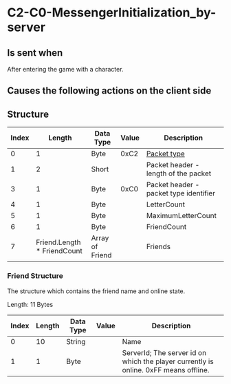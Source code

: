 # C2-C0-MessengerInitialization_by-server

## Is sent when

After entering the game with a character.

## Causes the following actions on the client side



## Structure

| Index | Length | Data Type | Value | Description |
|-------|--------|-----------|-------|-------------|
| 0 | 1 |   Byte   | 0xC2  | [Packet type](PacketTypes.md) |
| 1 | 2 |    Short   |      | Packet header - length of the packet |
| 3 | 1 |    Byte   | 0xC0  | Packet header - packet type identifier |
| 4 | 1 | Byte |  | LetterCount |
| 5 | 1 | Byte |  | MaximumLetterCount |
| 6 | 1 | Byte |  | FriendCount |
| 7 | Friend.Length * FriendCount | Array of Friend |  | Friends |

### Friend Structure

The structure which contains the friend name and online state.

Length: 11 Bytes

| Index | Length | Data Type | Value | Description |
|-------|--------|-----------|-------|-------------|
| 0 | 10 | String |  | Name |
| 1 | 1 | Byte |  | ServerId; The server id on which the player currently is online. 0xFF means offline. |